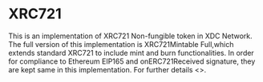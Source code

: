 # XRC721
This is an implementation of XRC721 Non-fungible token in XDC Network. 
The full version of this implementation is XRC721Mintable Full,which extends standard XRC721 to include mint and burn functionalities.
In order for compliance to Ethereum EIP165 and onERC721Received signature, they are kept same in this implementation.
For further details <<include the link of the Medium article>>.
